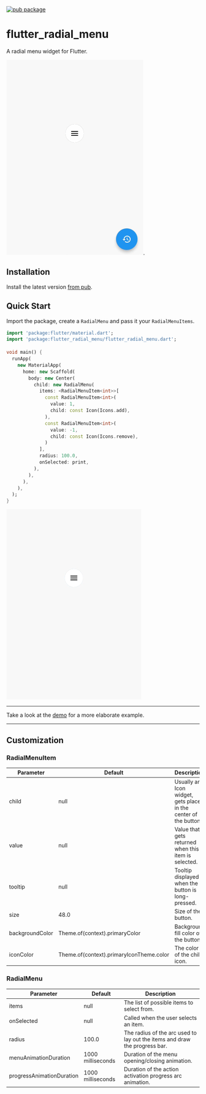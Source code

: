 [![pub package](https://img.shields.io/pub/v/flutter_radial_menu.svg)](https://pub.dartlang.org/packages/flutter_radial_menu) 

# flutter_radial_menu

A radial menu widget for Flutter.

![](screenshots/demo.gif).

## Installation

Install the latest version [from pub](https://pub.dartlang.org/packages/flutter_radial_menu#-installing-tab-).

## Quick Start

Import the package, create a `RadialMenu` and pass it your `RadialMenuItems`.

```dart
import 'package:flutter/material.dart';
import 'package:flutter_radial_menu/flutter_radial_menu.dart';

void main() {
  runApp(
    new MaterialApp(
      home: new Scaffold(
        body: new Center(
          child: new RadialMenu(
            items: <RadialMenuItem<int>>[
              const RadialMenuItem<int>(
                value: 1,
                child: const Icon(Icons.add),
              ),
              const RadialMenuItem<int>(
                value: -1,
                child: const Icon(Icons.remove),
              )
            ],
            radius: 100.0,
            onSelected: print,
          ),
        ),
      ),
    ),
  );
}
```

![](screenshots/simple_example.gif)

---

Take a look at the [demo](example/demo.dart) for a more elaborate example.

---

## Customization

### RadialMenuItem

| Parameter       | Default                                  | Description                                                      |
|-----------------|------------------------------------------|------------------------------------------------------------------|
| child           | null                                     | Usually an Icon widget, gets placed in the center of the button. |
| value           | null                                     | Value that gets returned when this item is selected.             |
| tooltip         | null                                     | Tooltip displayed when the button is long-pressed.               |
| size            | 48.0                                     | Size of the button.                                              |
| backgroundColor | Theme.of(context).primaryColor           | Background fill color of the button.                             |
| iconColor       | Theme.of(context).primaryIconTheme.color | The color of the child icon.                                     |

### RadialMenu

| Parameter                 | Default           | Description                                                                |
|---------------------------|-------------------|----------------------------------------------------------------------------|
| items                     | null              | The list of possible items to select from.                                 |
| onSelected                | null              | Called when the user selects an item.                                      |
| radius                    | 100.0             | The radius of the arc used to lay out the items and draw the progress bar. |
| menuAnimationDuration     | 1000 milliseconds | Duration of the menu opening/closing animation.                            |
| progressAnimationDuration | 1000 milliseconds | Duration of the action activation progress arc animation.                  |
